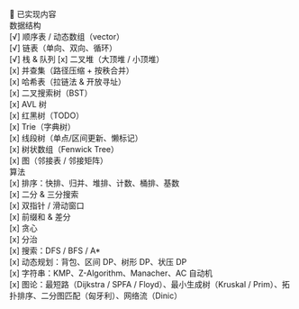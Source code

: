 📌 已实现内容<br>
数据结构<br>
[√] 顺序表 / 动态数组（vector）<br>
[√] 链表（单向、双向、循环）<br>
[√] 栈 & 队列
[x] 二叉堆（大顶堆 / 小顶堆）<br>
[x] 并查集（路径压缩 + 按秩合并）<br>
[x] 哈希表（拉链法 & 开放寻址）<br>
[x] 二叉搜索树（BST）<br>
[x] AVL 树<br>
[x] 红黑树（TODO）<br>
[x] Trie（字典树）<br>
[x] 线段树（单点/区间更新、懒标记）<br>
[x] 树状数组（Fenwick Tree）<br>
[x] 图（邻接表 / 邻接矩阵）<br>
算法<br>
[x] 排序：快排、归并、堆排、计数、桶排、基数<br>
[x] 二分 & 三分搜索<br>
[x] 双指针 / 滑动窗口<br>
[x] 前缀和 & 差分<br>
[x] 贪心<br>
[x] 分治<br>
[x] 搜索：DFS / BFS / A*<br>
[x] 动态规划：背包、区间 DP、树形 DP、状压 DP<br>
[x] 字符串：KMP、Z-Algorithm、Manacher、AC 自动机<br>
[x] 图论：最短路（Dijkstra / SPFA / Floyd）、最小生成树（Kruskal / Prim）、拓扑排序、二分图匹配（匈牙利）、网络流（Dinic）<br>

